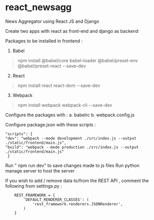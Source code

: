 # react_newsagg
News Aggregator using React JS and Django 

Create two apps with react as front-end and django as backend 

Packages to be installed in frontend :
 1. Babel
 > npm install @babel/core babel-loader @babel/preset-env @babel/preset-react --save-dev
 2. React 
 > npm install react react-dom --save-dev
 3. Webpack
 > npm install webpack webpack-cli --save-dev

Configure the packages with : 
 a. babelrc
 b. webpack.config.js

Configure package.json with these scripts :

    "scripts": {
    "dev": "webpack --mode development ./src/index.js --output ./static/frontend/main.js",
    "build": "webpack --mode production ./src/index.js --output ./static/frontend/main.js"
     }

Run " npm run dev" to save changes made to js files 
Run python manage.server to host the server 

If you wish to add / remove data to/from the REST API , comment the following from settings.py :

        REST_FRAMEWORK = {
            'DEFAULT_RENDERER_CLASSES': (
                'rest_framework.renderers.JSONRenderer',
            )
        }
